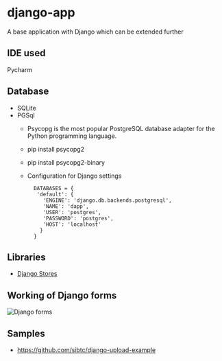 # django-app
A base application with Django which can be extended further

## IDE used
 Pycharm
 
## Database
 * SQLite  
 * PGSql
   - Psycopg is the most popular PostgreSQL database adapter for the Python programming language.
   - pip install psycopg2
   - pip install psycopg2-binary
   - Configuration for Django settings
     
     ```
       DATABASES = {
        'default': {
          'ENGINE': 'django.db.backends.postgresql',
          'NAME': 'dapp',
          'USER': 'postgres',
          'PASSWORD': 'postgres',
          'HOST': 'localhost'
         }
       }
     ```
     
 ## Libraries
 - [Django Stores](https://github.com/jschneier/django-storages)
 
 ## Working of Django forms
 ![Django forms](https://developer.mozilla.org/en-US/docs/Learn/Server-side/Django/Forms/form_handling_-_standard.png)
 
 ## Samples
  - https://github.com/sibtc/django-upload-example
